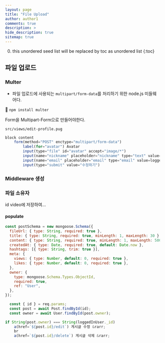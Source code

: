```yaml
---
layout: page
title: "File Upload"
author: author1
comments: true
description: >
hide_description: true
sitemap: true
---
```


0. this unordered seed list will be replaced by toc as unordered list 
{:toc}

## 파일 업로드
### Multer
- 파일 업로드에 사용되는 `multipart/form-data`를 처리하기 위한 node.js 미들웨어다.

🔧 `npm install multer`

Form을 Multipart-Form으로 만들어야한다.

`src/views/edit-profile.pug`
```js
block content 
    form(method="POST" enctype="multipart/form-data")
        label(for="avatar") Avatar
        input(type="file" id="avatar" accept="image/*")
        input(name="nickname" placeholder="nickname" type="text" value=loggedInUser.nickname required)
        input(name="email" placeholder="email" type="email" value=loggedInUser.email required)
        input(type="submit" value="수정하기")
```

### Middleware 생성

### 파일 소유자
id video에 저장하여...

#### populate
```js
const postSchema = new mongoose.Schema({
  fileUrl: { type: String, required: true },
  title: { type: String, required: true, minLength: 1, maxLength: 30 },
  content: { type: String, required: true, minLength: 1, maxLength: 500 },
  createdAt: { type: Date, required: true, default: Date.now },
  hashtags: [{ type: String, trim: true }],
  meta: {
    views: { type: Number, default: 0, required: true },
    likes: { type: Number, default: 0, required: true },
  },
  owner: {
    type: mongoose.Schema.Types.ObjectId,
    required: true,
    ref: "User",
  },
});
```

```js
  const { id } = req.params;
  const post = await Post.findById(id);
  const owner = await User.findById(post.owner);
```

```js
if String(post.owner) === String(loggedInUser._id) 
    a(href=`${post.id}/edit`) 게시글 수정 &rarr;
    br
    a(href=`${post.id}/delete`) 게시글 삭제 &rarr;
```

